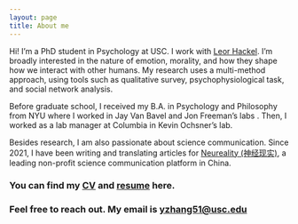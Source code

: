 ```yaml
---
layout: page
title: About me
---
```


  Hi! I’m a PhD student in Psychology at USC. I work with [Leor Hackel](https://www.hackellab.org). I’m broadly interested in the nature of emotion, morality, and how they shape how we interact with other humans. My research uses a multi-method approach, using tools such as qualitative survey, psychophysiological task, and social network analysis.

  Before graduate school, I received my B.A. in Psychology and Philosophy from NYU where I worked in Jay Van Bavel and Jon Freeman’s labs . Then, I worked as a lab manager at Columbia in Kevin Ochsner’s lab.

  Besides research, I am also passionate about science communication. Since 2021, I have been writing and translating articles for [Neureality (神经现实)](https://neu-reality.com), a leading non-profit science communication platform in China.

### You can find my [CV](/Yi%20Zhang_CV.pdf) and [resume](/Yi_Zhang_Resume.pdf) here.
### Feel free to reach out. My email is [yzhang51@usc.edu](mailto:yzhang51@usc.edu)


